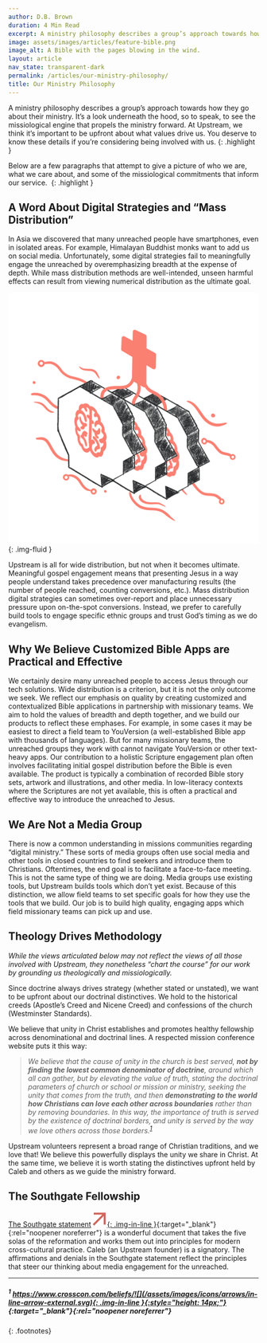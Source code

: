 ```yaml
---
author: D.B. Brown
duration: 4 Min Read
excerpt: A ministry philosophy describes a group’s approach towards how they go about their ministry. It’s a look underneath the hood...
image: assets/images/articles/feature-bible.png
image_alt: A Bible with the pages blowing in the wind.
layout: article
nav_state: transparent-dark
permalink: /articles/our-ministry-philosophy/
title: Our Ministry Philosophy
---
```


A ministry philosophy describes a group’s approach towards how they go about their ministry. It’s a look underneath the hood, so to speak, to see the missiological engine that propels the ministry forward. At Upstream, we think it’s important to be upfront about what values drive us. You deserve to know these details if you’re considering being involved with us.
{: .highlight }

Below are a few paragraphs that attempt to give a picture of who we are, what we care about, and some of the missiological commitments that inform our service. 
{: .highlight }

## A Word About Digital Strategies and “Mass Distribution”

In Asia we discovered that many unreached people have smartphones, even in isolated areas. For example, Himalayan Buddhist monks want to add us on social media. Unfortunately, some digital strategies fail to meaningfully engage the unreached by overemphasizing breadth at the expense of depth. While mass distribution methods are well-intended, unseen harmful effects can result from viewing numerical distribution as the ultimate goal.

![Our Ministry Philosophy Illustration](/assets/images/articles/Blog_Philosophy.png){: .img-fluid }

Upstream is all for wide distribution, but not when it becomes ultimate. Meaningful gospel engagement means that presenting Jesus in a way people understand takes precedence over manufacturing results (the number of people reached, counting conversions, etc.). Mass distribution digital strategies can sometimes over-report and place unnecessary pressure upon on-the-spot conversions. Instead, we prefer to carefully build tools to engage specific ethnic groups and trust God’s timing as we do evangelism.

## Why We Believe Customized Bible Apps are Practical and Effective

We certainly desire many unreached people to access Jesus through our tech solutions. Wide distribution is a criterion, but it is not the only outcome we seek. We reflect our emphasis on quality by creating customized and contextualized Bible applications in partnership with missionary teams. We aim to hold the values of breadth and depth together, and we build our products to reflect these emphases. For example, in some cases it may be easiest to direct a field team to YouVersion (a well-established Bible app with thousands of languages). But for many missionary teams, the unreached groups they work with cannot navigate YouVersion or other text-heavy apps. Our contribution to a holistic Scripture engagement plan often involves facilitating initial gospel distribution before the Bible is even available. The product is typically a combination of recorded Bible story sets, artwork and illustrations, and other media. In low-literacy contexts where the Scriptures are not yet available, this is often a practical and effective way to introduce the unreached to Jesus.

## We Are Not a Media Group

There is now a common understanding in missions communities regarding “digital ministry.” These sorts of media groups often use social media and other tools in closed countries to find seekers and introduce them to Christians. Oftentimes, the end goal is to facilitate a face-to-face meeting. This is not the same type of thing we are doing. Media groups use existing tools, but Upstream builds tools which don’t yet exist. Because of this distinction, we allow field teams to set specific goals for how they use the tools that we build. Our job is to build high quality, engaging apps which field missionary teams can pick up and use.

## Theology Drives Methodology

_While the views articulated below may not reflect the views of all those involved with Upstream, they nonetheless “chart the course” for our work by grounding us theologically and missiologically._

Since doctrine always drives strategy (whether stated or unstated), we want to be upfront about our doctrinal distinctives. We hold to the historical creeds (Apostle’s Creed and Nicene Creed) and confessions of the church (Westminster Standards).

We believe that unity in Christ establishes and promotes healthy fellowship across denominational and doctrinal lines. A respected mission conference website puts it this way:

> _We believe that the cause of unity in the church is best served, **not by finding the lowest common denominator of doctrine**, around which all can gather, but by elevating the value of truth, stating the doctrinal parameters of church or school or mission or ministry, seeking the unity that comes from the truth, and then **demonstrating to the world how Christians can love each other across boundaries** rather than by removing boundaries. In this way, the importance of truth is served by the existence of doctrinal borders, and unity is served by the way we love others across those borders.<sup>[1](#1-httpswwwcrossconcombeliefs)</sup>_

Upstream volunteers represent a broad range of Christian traditions, and we love that! We believe this powerfully displays the unity we share in Christ. At the same time, we believe it is worth stating the distinctives upfront held by Caleb and others as we guide the ministry forward.

## The Southgate Fellowship

[The Southgate statement![](/assets/images/icons/arrows/in-line-arrow-external.svg){: .img-in-line }](https://thesouthgatefellowship.org/#affirmations-and-denials){:target="_blank"}{:rel="noopener noreferrer"} is a wonderful document that takes the five solas of the reformation and works them out into principles for modern cross-cultural practice. Caleb (an Upstream founder) is a signatory. The affirmations and denials in the Southgate statement reflect the principles that steer our thinking about media engagement for the unreached.

<hr class="footnote-separator">

##### <sup>1</sup> [https://www.crosscon.com/beliefs/![](/assets/images/icons/arrows/in-line-arrow-external.svg){: .img-in-line }{:style="height: 14px;"}](https://www.crosscon.com/beliefs){:target="_blank"}{:rel="noopener noreferrer"}
{: .footnotes}

